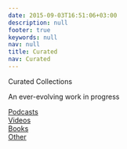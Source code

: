 ```yaml
---
date: 2015-09-03T16:51:06+03:00
description: null
footer: true
keywords: null
nav: null
title: Curated
nav: Curated
---
```


<p class="center caps">Curated Collections</p>

<p class="small center italic">An ever-evolving work in progress</p>

[Podcasts](podcasts)  
[Videos](videos)  
[Books](books)  
[Other](other)
